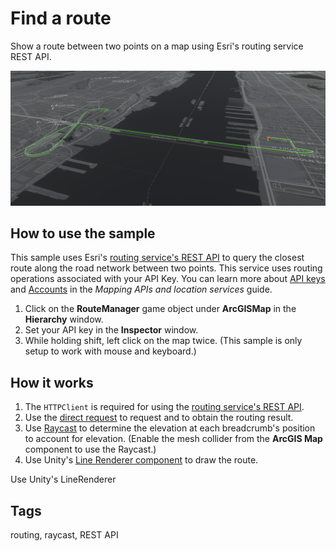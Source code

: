 # Find a route

Show a route between two points on a map using Esri's routing service REST API.

![Routing](routing.png)

## How to use the sample

This sample uses Esri's [routing service's REST API](https://developers.arcgis.com/rest/network/api-reference/overview-of-network-analysis-services.htm) to query the closest route along the road network between two points. This service uses routing operations associated with your API Key. You can learn more about [API keys](https://developers.arcgis.com/documentation/mapping-apis-and-services/security/api-keys/) and [Accounts](https://developers.arcgis.com/documentation/mapping-apis-and-services/deployment/accounts/) in the _Mapping APIs and location services_ guide.

1. Click on the **RouteManager** game object under **ArcGISMap** in the **Hierarchy** window.
2. Set your API key in the **Inspector** window.
3. While holding shift, left click on the map twice. (This sample is only setup to work with mouse and keyboard.)

## How it works

1. The `HTTPClient` is required for using the [routing service's REST API](https://developers.arcgis.com/rest/network/api-reference/overview-of-network-analysis-services.htm). 
2. Use the [direct request](https://developers.arcgis.com/rest/network/api-reference/route-synchronous-service.htm) to request and to obtain the routing result.
3. Use [Raycast](https://docs.unity3d.com/ScriptReference/Physics.Raycast.html) to determine the elevation at each breadcrumb's position to account for elevation. (Enable the mesh collider from the **ArcGIS Map** component to use the Raycast.)
4. Use Unity's [Line Renderer component](https://docs.unity3d.com/Manual/class-LineRenderer.html) to draw the route.

Use Unity's LineRenderer

## Tags

routing, raycast, REST API
